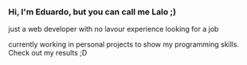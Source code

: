 ### Hi, I'm Eduardo, but you can call me Lalo ;)

just a web developer with no lavour experience looking for a job

currently working in personal projects to show my programming skills. Check out my results ;D
